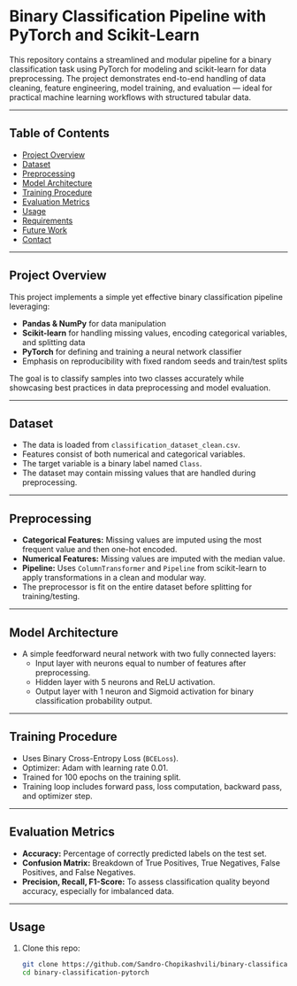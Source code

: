 # Binary Classification Pipeline with PyTorch and Scikit-Learn

This repository contains a streamlined and modular pipeline for a binary classification task using PyTorch for modeling and scikit-learn for data preprocessing. The project demonstrates end-to-end handling of data cleaning, feature engineering, model training, and evaluation — ideal for practical machine learning workflows with structured tabular data.

---

## Table of Contents

- [Project Overview](#project-overview)  
- [Dataset](#dataset)  
- [Preprocessing](#preprocessing)  
- [Model Architecture](#model-architecture)  
- [Training Procedure](#training-procedure)  
- [Evaluation Metrics](#evaluation-metrics)  
- [Usage](#usage)  
- [Requirements](#requirements)  
- [Future Work](#future-work)  
- [Contact](#contact)  

---

## Project Overview

This project implements a simple yet effective binary classification pipeline leveraging:

- **Pandas & NumPy** for data manipulation  
- **Scikit-learn** for handling missing values, encoding categorical variables, and splitting data  
- **PyTorch** for defining and training a neural network classifier  
- Emphasis on reproducibility with fixed random seeds and train/test splits  

The goal is to classify samples into two classes accurately while showcasing best practices in data preprocessing and model evaluation.

---

## Dataset

- The data is loaded from `classification_dataset_clean.csv`.  
- Features consist of both numerical and categorical variables.  
- The target variable is a binary label named `Class`.  
- The dataset may contain missing values that are handled during preprocessing.

---

## Preprocessing

- **Categorical Features:** Missing values are imputed using the most frequent value and then one-hot encoded.  
- **Numerical Features:** Missing values are imputed with the median value.  
- **Pipeline:** Uses `ColumnTransformer` and `Pipeline` from scikit-learn to apply transformations in a clean and modular way.  
- The preprocessor is fit on the entire dataset before splitting for training/testing.

---

## Model Architecture

- A simple feedforward neural network with two fully connected layers:  
  - Input layer with neurons equal to number of features after preprocessing.  
  - Hidden layer with 5 neurons and ReLU activation.  
  - Output layer with 1 neuron and Sigmoid activation for binary classification probability output.

---

## Training Procedure

- Uses Binary Cross-Entropy Loss (`BCELoss`).  
- Optimizer: Adam with learning rate 0.01.  
- Trained for 100 epochs on the training split.  
- Training loop includes forward pass, loss computation, backward pass, and optimizer step.

---

## Evaluation Metrics

- **Accuracy:** Percentage of correctly predicted labels on the test set.  
- **Confusion Matrix:** Breakdown of True Positives, True Negatives, False Positives, and False Negatives.  
- **Precision, Recall, F1-Score:** To assess classification quality beyond accuracy, especially for imbalanced data.

---

## Usage

1. Clone this repo:
   ```bash
   git clone https://github.com/Sandro-Chopikashvili/binary-classification-pytorch.git
   cd binary-classification-pytorch
